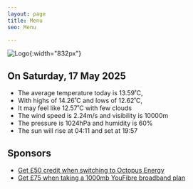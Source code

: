 ```yaml
---
layout: page
title: Menu
seo: Menu

---
```


![Logo](/images/logo.jpg){:width="832px"}

<!-- weather_marker starts -->
## On Saturday, 17 May 2025

- The average temperature today is 13.59˚C,
- With highs of 14.26˚C and lows of 12.62˚C,
- It may feel like 12.57˚C with few clouds
- The wind speed is 2.24m/s and visibility is 10000m
- The pressure is 1024hPa and humidity is 60%
- The sun will rise at 04:11 and set at 19:57

<!-- weather_marker ends -->

## Sponsors

- [Get £50 credit when switching to Octopus Energy](https://bit.ly/3oD1nnS)
- [Get £75 when taking a 1000mb YouFibre broadband plan](https://aklam.io/91zWhU?)
